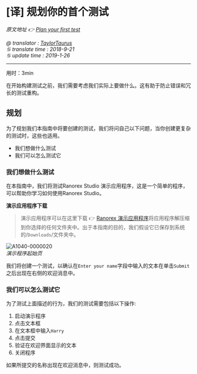 # [译] 规划你的首个测试

*原文地址 👉 [Plan your first test][0]*

*@ translator : [TaylorTaurus](https://github.com/taylortaurus)*    
*♋ translate time : 2018-9-21*  
*♋ update time : 2019-1-26*    

---

用时：3min

在开始构建测试之前，我们需要考虑我们实际上要做什么。这有助于防止错误和冗长的测试重构。


## 规划

为了规划我们本指南中将要创建的测试，我们将问自己以下问题，当你创建更复杂的测试时，这些也适用。

- 我们想做什么测试
- 我们可以怎么测试它

### 我们想做什么测试

在本指南中，我们将测试Ranorex Studio 演示应用程序，这是一个简单的程序，可以帮助你学习如何使用Ranorex Studio。


**演示应用程序下载**  
>  演示应用程序可以在这里下载 👉 [Ranorex 演示应用程序][1]将应用程序解压缩到你选择的任何文件夹中。出于本指南的目的，我们假设它已保存到系统的/`Downloads`/文件夹中。

![A1040-0000020](https://gitee.com/taylortaurus/RX_UserGuide_GitBook_Picbed/raw/master/Ranorizeyourselfin20minutes/A1040-0000020.png)  
*演示程序起始页*  

我们将创建一个测试，以确认在`Enter your name`字段中输入的文本在单击`Submit`之后出现在右侧的欢迎消息中。

### 我们可以怎么测试它

为了测试上面描述的行为，我们的测试需要包括以下操作:

1. 启动演示程序
2. 点击文本框
3. 在文本框中输入`Harry`
4. 点击提交
5. 验证在欢迎界面显示的文本
6. 关闭程序

如果所提交的名称出现在欢迎消息中，则测试成功。



[0]: https://www.ranorex.com/help/latest/ranorex-studio-fundamentals/ranorex-studio-fundamentals/3-plan-first-test/
[1]: https://www.ranorex.com/rx-media/rx-user-guide/latest/download/RxDemoApp.zip